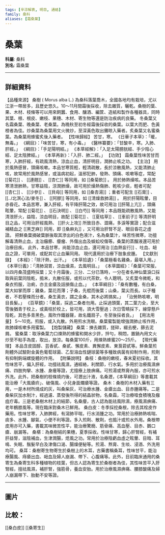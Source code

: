 ```yaml
---
tags: [辛涼解表, 明目, 通絡]
family: 桑科
aliases: [霜桑葉]
---
```


# 桑葉

**科屬**: 桑科  
**別名**: 霜桑葉  

---

## 詳細資料
【品種來源】
桑樹 (
Morus alba
L.) 為桑科落葉喬木，全國各地均有栽培，尤以江浙一帶居多，且歷史悠久。10～11月間霜後採收，除去雜質，曬乾。桑樹的葉、果、木材、枝條等可以用來飼蠶、食用、釀酒、編筐、造紙和製作各種器具，同時其葉、根、根皮、嫩枝、果穗、木材、寄生物等還是防治疾病的良藥。
冬桑葉又名霜桑葉、晚桑葉、老桑葉。為晚秋至初冬經霜後採收的桑葉。以葉大而肥、色黃橙者為佳。炒桑葉為桑葉用文火微炒，至深黃色取出攤晾入藥者。炙桑葉又名蜜桑葉。為桑葉用蜂蜜炙後入藥者。
【性味歸經】
苦甘，寒。
《日華子本草》：「暖，無毒。」
《綱目》：「味苦甘，寒，有小毒。」
《醫林纂要》：「甘酸辛，寒。入肺、肝經。」
《綱目》：「手足陽明經。」
《本草經解》：「入足太陽膀胱經、手少陰心經、足太陰脾經。」
《本草再新》：「入肝、肺二經。」
【功效】
霜桑葉性味苦甘而寒，入肺肝經，有疏風清熱，涼血止血，清肝明目，潤肺止咳之功。
【主治】
用於風熱感冒，頭痛咳嗽。本品甘寒質輕，輕清疏散，長於涼散風熱，又能清肺止咳，故常用於風熱感冒，或溫病初起，溫邪犯肺，發熱、頭痛、咳嗽等症，常配 [[菊花]] 、 [[連翹]] 、 [[杏仁]] 等同用，如 [[桑菊飲]] 。
用於肺熱燥咳。本品苦寒清泄肺熱，甘寒益陰，涼潤肺燥，故可用於燥熱傷肺、乾咳少痰，輕者可配 [[杏仁]] 、 [[沙參]] 、 [[貝母]] 等同用，如 [[桑杏湯]] ；重者可配生 [[石膏]] 、 [[../北溟心法/麥冬]] 、 [[阿膠]] 等同用，如 [[清燥救肺湯]] 。
用於肝陽眩暈，目赤昏花。本品苦寒，兼入肝經，有平降肝陽之效，故可用治 [[肝陽上亢]] ，頭痛眩暈，常配 [[菊花]] 、 [[石決明]] 、 [[白芍]] 等同用；本品既能疏散風熱，又能清泄肝火，益陰，涼血明目，故配 [[菊花]] 、 [[夏枯草]] 、 [[車前子]] 等清肝明目之品，可用治肝經風熱、 [[肝火上攻]] 所致目赤、澀痛，多淚等實證；配合滋補精血之 [[黑芝麻]] 同用，即 [[桑麻丸]] ，又可用治肝腎不足、眼目昏花之虛證。
把鮮桑葉摘破葉脈後取其滲出的白色液汁，名為桑葉汁，味苦性微寒，功擅解毒清熱止血，主治癰癤、癭瘤、外傷出血及蜈蚣咬傷等。桑葉的蒸餾液還可用於治療目疾。
此外，本品甘寒，尚能涼血止血，還可用治 [[血熱妄行]] 、吐血、衄血之證，可單用，或配其它止血藥同用。
現代還用於治療下肢象皮腫。
【文獻別錄】
《本經》：「除汗熱，出汗。」
《本草拾遺》：「桑葉極看名雞桑，最堪入用。」
《本草衍義》：「清肺瀉胃，涼血燥濕，去風明目。」
《本草圖經》：「桑葉可常服，以四月桑茂盛時採葉；又十月霜後，三分、二分已落時，一分在者名神仙葉淚口採取與前葉同陰乾，搗末，丸散任服，或煎以代茶欽，令人聰明。又炙葉令微乾，和桑衣煎服，治痢，亦主金瘡及話損傷止血。」
《本草綱目》：「桑有數種，有白桑，葉大如掌而厚；雞桑，葉花而薄；子桑，先棍而後葉；山桑，葉尖而長。以子種者，不若壓條而分者。桑生黃衣，謂之金桑，其木必將搞矣。」 「治勞熱咳嗽，明目長髮。」
《百草鏡》：「桑葉，採過二桑者勿用。止採過頭葉，其二葉力全，至大雪後猶青于校上，或黃桔於校上，皆可用，須大雪壓過；次日雪睛採下，線穿懸戶陰乾，其色多青黑色，風吹作鐵器聲，故名鐵扇子，冬至後採者良。」
【用法用量】
5～10克。煎服，或入丸散。外用煎水洗眼。桑葉蜜製能增強潤肺止咳作用，故肺燥咳嗽多用蜜製。
【炮製儲藏】
桑葉：揀去雜質，搓碎，綴去梗，篩去泥屑。
蜜桑葉：取淨桑葉力口煉熟的蜂蜜和開水少許，拌勻，稍悶，置鍋內用文火炒至不粘手為度，取出，放涼。每桑葉100斤，用煉熟蜂蜜20～25斤。
【現代藥理】
本品含皮固醇、芸香甙、桑甙、懈皮素、異懈皮素、東茛菪甙等。鮮桑葉煎劑體外試驗對金黃色葡萄球菌、乙型溶血性鏈球菌等多種致病菌有抑制作用，煎劑有抑制鉤端螺旋體的作用。
【附藥說明】
桑枝：桑樹的嫩枝，春末夏初採收。其性味苦平，偏入肝經，功擅祛風濕，通經絡，利關節，行水氣。多用於治療風濕痹痛、四肢拘攣、水腫、身癢等證，尤擅療上肢痹痛。可煎湯或熬膏內服，亦可煎水外洗。此外，把桑樹的枝條燒灼後，可瀝出汁液，名桑瀝，《本草綱目》等書載其能治療「大風瘡疥」、破傷風、小兒身面爛瘡等證。
桑木：桑樹的木材入藥有三用，一是木材所燒成的灰，叫桑柴灰，可治療水腫、金瘡出血、目赤腫痛等。二是桑柴灰加水制汁，經過濾、蒸發後所得的結晶狀物，名桑霜，可治療噎食積塊及癰疽疔毒。三是老桑樹木材上的結節，名桑癭，古人認為能祛風除濕，療風濕痹痛、老年鶴膝風等。現在臨床對桑木已鮮用。
桑白皮：冬季採挖桑根，除去其栓皮作藥用。性味甘寒，入肺脾經，有瀉肺平喘，行水消腫之功。常用於治療肺熱咳喘、痰多、水腫、腳氣、小便不利等證。多入煎劑、散劑，也搗汁或煎水外用。桑根帶皮用亦可入藥，書載其味微苦性平，能治療驚癇、筋骨痛、高血壓、目赤、鵝口瘡、崩漏等。
桑椹：為桑樹結的果穗，夏季採收。性味甘寒，歸心肝腎經，有補肝益腎，滋陰補血，生津潤腸，熄風之功。常用於治療陰虧血虛之眩暈、目暗、耳鳴、失眠、鬚髮早白及津傷口渴、腸燥便秘等。煎湯、熬膏、生啖、浸酒、外洗用均可。
桑耳：桑樹寄生物寄生於桑樹上的木耳，古藥書稱桑耳，性味甘平，能治療腸風、痔瘡出血、衄血及婦人崩漏、帶下、心腹痛等。此外，目前臨床通用的桑寄生為桑寄生科多種植物的枝葉，但古人認為寄生於桑樹者為佳，其性味苦平入肝腎經，擅祛風濕，補肝腎，強筋骨，養血安胎。用於治療風濕痹痛、腰膝酸痛及婦人崩漏帶下、胎動不安等證。

---

## 圖片
## 比較：
[[桑白皮]]
[[桑寄生]]
